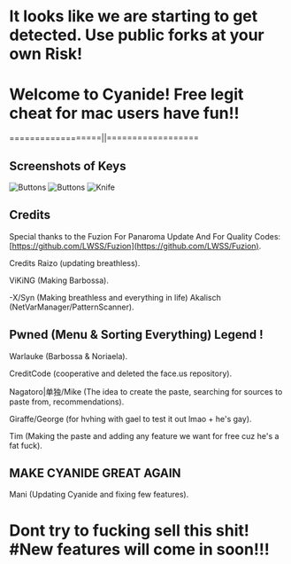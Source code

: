 # It looks like we are starting to get detected. Use public forks at your own Risk! 

# Welcome to Cyanide! Free legit cheat for mac users have fun!!

==================||==================

## Screenshots of Keys

![Buttons](Pictures/Button.png)
![Buttons](Pictures/Button1.png)
![Knife](Pictures/Knife.png)

## Credits

Special thanks to the Fuzion For Panaroma Update And For Quality Codes: [https://github.com/LWSS/Fuzion](https://github.com/LWSS/Fuzion).

Credits Raizo (updating breathless).

ViKiNG (Making Barbossa).

-X/Syn (Making breathless and everything in life) Akalisch (NetVarManager/PatternScanner).

## Pwned (Menu & Sorting Everything) Legend !

Warlauke (Barbossa & Noriaela).

CreditCode (cooperative and deleted the face.us repository).

Nagatoro|单独/Mike (The idea to create the paste, searching for sources to paste from, recommendations).

Giraffe/George (for hvhing with gael to test it out lmao + he's gay).

Tim (Making the paste and adding any feature we want for free cuz he's a fat fuck).

## MAKE CYANIDE GREAT AGAIN
Mani (Updating Cyanide and fixing few features).

# Dont try to fucking sell this shit! #New features will come in soon!!!



